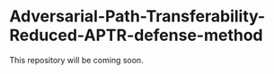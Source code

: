 # Adversarial-Path-Transferability-Reduced-APTR-defense-method

This repository will be coming soon.
